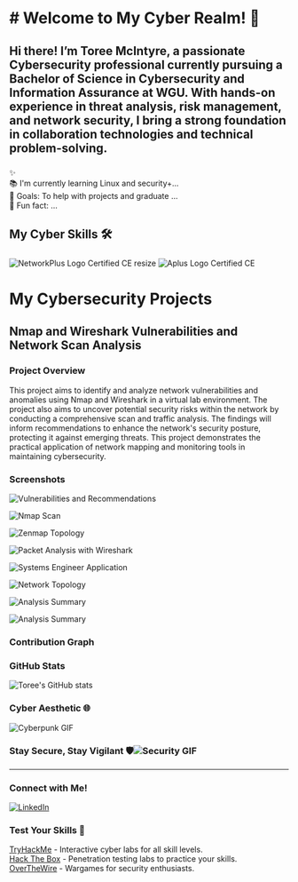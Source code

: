 <h1 align="left">  # Welcome to My Cyber Realm! 👾</h1>

###



<h2 align="left"> Hi there! I’m Toree McIntyre, a passionate Cybersecurity professional currently pursuing a Bachelor of Science in Cybersecurity and Information Assurance at WGU. With hands-on experience in threat analysis, risk management, and network security, I bring a strong foundation in collaboration technologies and technical problem-solving. 

  
###


<p align="left">✨  <br>📚 
  I'm currently learning Linux and security+...<br>🎯 Goals: To help with projects and graduate ...<br>🎲 Fun fact: ...</p>

###


<h2 align="left">My Cyber Skills 🛠️</h2>

###
![NetworkPlus Logo Certified CE resize](https://github.com/user-attachments/assets/2c127690-a08e-4c41-bdf3-3a6a6d067936)
![Aplus Logo Certified CE](https://github.com/user-attachments/assets/2628557a-0d00-444b-8f52-3e224bca43f8)

# My Cybersecurity Projects

## Nmap and Wireshark Vulnerabilities and Network Scan Analysis

### Project Overview
This project aims to identify and analyze network vulnerabilities and anomalies using Nmap and Wireshark in a virtual lab environment. The project also aims to uncover potential security risks within the network by conducting a comprehensive scan and traffic analysis. The findings will inform recommendations to enhance the network's security posture, protecting it against emerging threats. This project demonstrates the practical application of network mapping and monitoring tools in maintaining cybersecurity.

### Screenshots

![Vulnerabilities and Recommendations](https://github.com/yourusername/yourrepository/raw/main/path/to/image/file-OglMMPG5FXuDRXTvFHswrvo6.jpg)

![Nmap Scan](https://github.com/yourusername/yourrepository/raw/main/path/to/image/file-yTpjn9kSfbu50tlHovSi2y2b.jpg)

![Zenmap Topology](https://github.com/yourusername/yourrepository/raw/main/path/to/image/file-D5MB9stgsr2TUY57murZfYC4.jpg)

![Packet Analysis with Wireshark](https://github.com/yourusername/yourrepository/raw/main/path/to/image/file-ejMrzX06xwHUWE8lLMVkDtxs.jpg)

![Systems Engineer Application](https://github.com/yourusername/yourrepository/raw/main/path/to/image/file-QKISPFKk7QqsNe38KYqEl8EO.jpg)

![Network Topology](https://github.com/yourusername/yourrepository/raw/main/path/to/image/file-p2zCUYJPUy27RtIUsysrJxEU.jpg)

![Analysis Summary](https://github.com/yourusername/yourrepository/raw/main/path/to/image/file-qAx6xI67WY6lsZH5pmYV4MMG.jpg)

![Analysis Summary](https://github.com/yourusername/yourrepository/raw/main/path/to/image/file-qAx6xI67WY6lsZH5pmYV4MMG.jpg)





### Contribution Graph

### GitHub Stats

![Toree's GitHub stats](https://github-readme-stats.vercel.app/api?username=yourusername&show_icons=true&theme=radical)

### Cyber Aesthetic 🌐

![Cyberpunk GIF](https://media.giphy.com/media/l3vR85PnGsBwu1PFK/giphy.gif)
### Stay Secure, Stay Vigilant 🛡️![Security GIF](https://media.giphy.com/media/l2JhOVm6TDbEo7mRO/giphy.gif)

---

### Connect with Me!

[![LinkedIn](https://img.shields.io/badge/LinkedIn-Connect-blue?style=flat-square&logo=linkedin)](https://www.linkedin.com/in/toree-mcintyre-739095211/)

### Test Your Skills 🧠

[TryHackMe](https://tryhackme.com/) - Interactive cyber labs for all skill levels.  
[Hack The Box](https://www.hackthebox.eu/) - Penetration testing labs to practice your skills.  
[OverTheWire](https://overthewire.org/wargames/) - Wargames for security enthusiasts.





